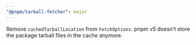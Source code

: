 ```yaml
---
"@pnpm/tarball-fetcher": major
---
```


Remove `cachedTarballLocation` from `FetchOptions`. pnpm v5 doesn't store the package tarball files in the cache anymore.
